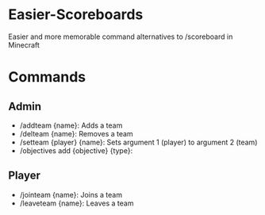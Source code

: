 Easier-Scoreboards
==================

Easier and more memorable command alternatives to /scoreboard in Minecraft

Commands
========

Admin
-----
- /addteam {name}: Adds a team
- /delteam {name}: Removes a team
- /setteam {player} {name}: Sets argument 1 (player) to argument 2 (team)
- /objectives add {objective} {type}:

Player
-----
- /jointeam {name}: Joins a team
- /leaveteam {name}: Leaves a team
